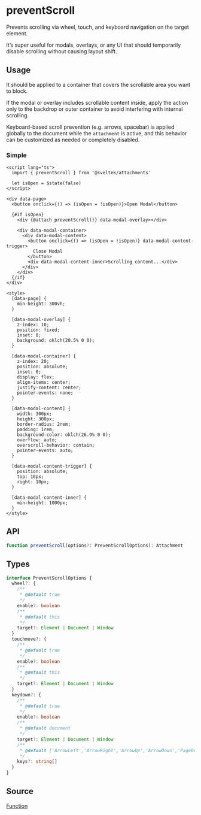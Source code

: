 # preventScroll

Prevents scrolling via wheel, touch, and keyboard navigation on the target element.

It’s super useful for modals, overlays, or any UI that should temporarily disable scrolling without causing layout shift.

## Usage

It should be applied to a container that covers the scrollable area you want to block.

If the modal or overlay includes scrollable content inside, apply the action only to the backdrop or outer container to avoid interfering with internal scrolling.

Keyboard-based scroll prevention (e.g. arrows, spacebar) is applied globally to the document while the `attachment` is active, and this behavior can be customized as needed or completely disabled.

### Simple

```svelte
<script lang="ts">
  import { preventScroll } from '@sveltek/attachments'

  let isOpen = $state(false)
</script>

<div data-page>
  <button onclick={() => (isOpen = !isOpen)}>Open Modal</button>

  {#if isOpen}
    <div {@attach preventScroll()} data-modal-overlay></div>

    <div data-modal-container>
      <div data-modal-content>
        <button onclick={() => (isOpen = !isOpen)} data-modal-content-trigger>
          Close Modal
        </button>
        <div data-modal-content-inner>Scrolling content...</div>
      </div>
    </div>
  {/if}
</div>

<style>
  [data-page] {
    min-height: 300vh;
  }

  [data-modal-overlay] {
    z-index: 10;
    position: fixed;
    inset: 0;
    background: oklch(20.5% 0 0);
  }

  [data-modal-container] {
    z-index: 20;
    position: absolute;
    inset: 0;
    display: flex;
    align-items: center;
    justify-content: center;
    pointer-events: none;
  }

  [data-modal-content] {
    width: 300px;
    height: 300px;
    border-radius: 2rem;
    padding: 1rem;
    background-color: oklch(26.9% 0 0);
    overflow: auto;
    overscroll-behavior: contain;
    pointer-events: auto;
  }

  [data-modal-content-trigger] {
    position: absolute;
    top: 10px;
    right: 10px;
  }

  [data-modal-content-inner] {
    min-height: 1000px;
  }
</style>
```

## API

```ts
function preventScroll(options?: PreventScrollOptions): Attachment
```

## Types

```ts
interface PreventScrollOptions {
  wheel?: {
    /**
     * @default true
     */
    enable?: boolean
    /**
     * @default this
     */
    target?: Element | Document | Window
  }
  touchmove?: {
    /**
     * @default true
     */
    enable?: boolean
    /**
     * @default this
     */
    target?: Element | Document | Window
  }
  keydown?: {
    /**
     * @default true
     */
    enable?: boolean
    /**
     * @default document
     */
    target?: Element | Document | Window
    /**
     * @default ['ArrowLeft','ArrowRight','ArrowUp','ArrowDown','PageDown','PageUp','Home','End',' '],
     */
    keys?: string[]
  }
}
```

## Source

[Function](./attachment.ts)
